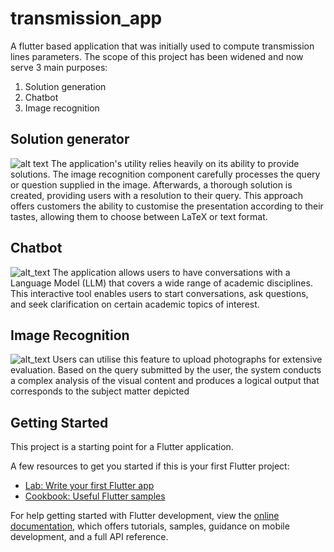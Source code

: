 # transmission_app

A flutter based application that was initially used to compute transmission lines parameters. The scope of this project has been widened and now serve 3 main purposes:
1. Solution generation
2. Chatbot
3. Image recognition

## Solution generator
![alt text](https://github.com/splhadi/NTU_dissertation_Sol_Gen_LLM_with_flutter/blob/main/assets/1_sol_gen.png)
The application's utility relies heavily on its ability to provide
solutions. The image recognition component carefully processes the query or question supplied in the image. Afterwards, a thorough solution is created, providing users with a resolution to their query. This approach offers customers the ability to customise the presentation according to their tastes, allowing them to choose between LaTeX or text format.
 
## Chatbot
![alt_text](https://github.com/splhadi/NTU_dissertation_Sol_Gen_LLM_with_flutter/blob/main/assets/2_chatbot.png)
The application allows users to have conversations with a Language Model
(LLM) that covers a wide range of academic disciplines. This interactive tool enables users to start conversations, ask questions, and seek clarification on certain academic topics of interest.
## Image Recognition
![alt_text](https://github.com/splhadi/NTU_dissertation_Sol_Gen_LLM_with_flutter/blob/main/assets/3_img_recogn.png)
Users can utilise this feature to upload photographs for extensive evaluation. Based on the query submitted by the user, the system conducts a complex analysis of the visual content and produces a logical output that corresponds to the subject matter depicted

## Getting Started

This project is a starting point for a Flutter application.

A few resources to get you started if this is your first Flutter project:

- [Lab: Write your first Flutter app](https://docs.flutter.dev/get-started/codelab)
- [Cookbook: Useful Flutter samples](https://docs.flutter.dev/cookbook)

For help getting started with Flutter development, view the
[online documentation](https://docs.flutter.dev/), which offers tutorials,
samples, guidance on mobile development, and a full API reference.

